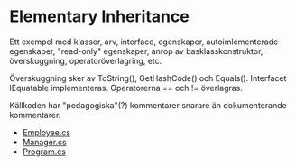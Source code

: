 # Elementary Inheritance

Ett exempel med klasser, arv, interface, egenskaper, autoimlementerade egenskaper, "read-only" egenskaper, anrop av basklasskonstruktor, överskuggning, operatoröverlagring, etc.

Överskuggning sker av ToString(), GetHashCode() och Equals(). Interfacet IEquatable<T> implementeras. Operatorerna == och != överlagras.

Källkoden har "pedagogiska"(?) kommentarer snarare än dokumenterande kommentarer.

- [Employee.cs](ElementaryInheritance/ElementaryInheritance/Employee.cs)
- [Manager.cs](ElementaryInheritance/ElementaryInheritance/Manager.cs)
- [Program.cs](ElementaryInheritance/ElementaryInheritance/Program.cs)
